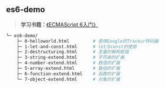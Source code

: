 ## es6-demo

> **学习书籍：**[《ECMAScript 6入门》](http://es6.ruanyifeng.com/)

``` bash
└─ es6-demo/
    ├─ 0-helloworld.html         # 使用Google的Traceur转码器
    ├─ 1-let-and-const.html      # let与const的使用
    ├─ 2-destructuring.html      # 变量的解构赋值
    ├─ 3-string-extend.html      # 字符串的扩展
    ├─ 4-number-extend.html      # 数值的扩展
    ├─ 5-array-extend.html       # 数组的扩展
    ├─ 6-function-extend.html    # 函数的扩展
    └─ 7-object-extend.html      # 对象的扩展
```
